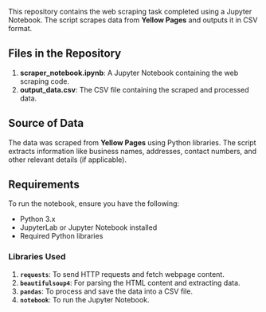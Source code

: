 This repository contains the web scraping task completed using a Jupyter Notebook. The script scrapes data from **Yellow Pages** and outputs it in CSV format.

## Files in the Repository
1. **scraper_notebook.ipynb**: A Jupyter Notebook containing the web scraping code.
2. **output_data.csv**: The CSV file containing the scraped and processed data.

## Source of Data
The data was scraped from **Yellow Pages** using Python libraries. The script extracts information like business names, addresses, contact numbers, and other relevant details (if applicable).

## Requirements
To run the notebook, ensure you have the following:
- Python 3.x
- JupyterLab or Jupyter Notebook installed
- Required Python libraries

### Libraries Used
1. **`requests`**: To send HTTP requests and fetch webpage content.
2. **`beautifulsoup4`**: For parsing the HTML content and extracting data.
3. **`pandas`**: To process and save the data into a CSV file.
4. **`notebook`**: To run the Jupyter Notebook.
